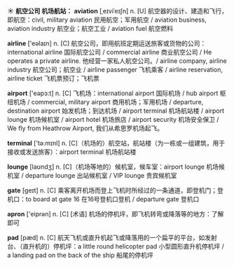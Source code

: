 ☀ <span class="category">**航空公司 机场航站：**</span>
<span class="vocabulary">**aviation**</span> [ˌeɪviˈeɪʃn]
<span class="definition">n. [U] 航空器的设计、建造和飞行，即航空：</span>civil, military aviation 民用航空；军用航空 / aviation business, aviation industry 航空业；航空工业 / aviation fuel 航空燃料

<span class="vocabulary">**airline**</span> ['eəlaɪn] 
<span class="definition">n. [C] 航空公司，即用航班定期运送旅客或货物的公司：</span>international airline 国际航空公司 / commercial airline 商业航空公司 / He operates a private airline. 他经营一家私人航空公司。/ airline company, airline industry 航空公司；航空业 / airline passenger 飞机乘客 / airline reservation, airline ticket 飞机票预订；飞机票

<span class="vocabulary">**airport**</span> ['eəpɔ:t] 
<span class="definition">n. [C] 飞机场：</span>international airport 国际机场 / hub airport 枢纽机场 / commercial, military airport 商用机场；军用机场 / departure, destination airport 始发机场；到达机场 / airport terminal 机场航站楼 / airport lounge 机场候机室 / airport hotel 机场旅店 / airport security 机场安全保卫 / We fly from Heathrow Airport, 我们从希思罗机场起飞。

<span class="vocabulary">**terminal**</span> ['tə:mɪnl] 
<span class="definition">n. [C]（机场的）航空站，航站楼（为一栋或一组建筑，用于接收或发送旅客）：</span>airport terminal 机场航站楼

<span class="vocabulary">**lounge**</span> [laʊndӡ] 
<span class="definition">n. [C]（机场等地的）候机室，候车室：</span>airport lounge 机场候机室 / departure lounge 出站候机室 / VIP lounge 贵宾候机室

<span class="vocabulary">**gate**</span> [ɡeɪt] 
<span class="definition">n. [C] 乘客离开机场而登上飞机时所经过的一条通道，即登机门；登机口：</span>to board at gate 16 在16号登机口登机 / departure gate 登机口

<span class="vocabulary">**apron**</span> ['eiprən] 
<span class="definition">n. [C] [术语] 机场的停机坪，即飞机转弯或降落等的地方：</span>了解即可
           
<span class="vocabulary">**pad**</span> [pæd]
<span class="definition">n. [C] 航天飞机或直升机起飞或降落用的一个扁平的平台，如发射台、（直升机的）停机坪：</span>a little round helicopter pad 小型圆形直升机停机坪 / a landing pad on the back of the ship 船尾的停机坪
